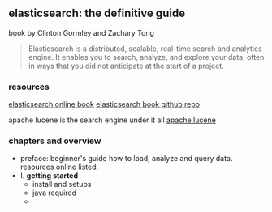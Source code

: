 ## elasticsearch: the definitive guide
book by Clinton Gormley and Zachary Tong

>Elasticsearch is a distributed, scalable, real-time search and analytics engine. It enables you to search, analyze, and explore your data, often in ways that you did not anticipate at the start of a project.

### resources
[elasticsearch online book](https://www.elastic.co/guide/index.html)
[elasticsearch book github repo](https://github.com/elastic/elasticsearch-definitive-guide)

apache lucene is the search engine under it all [apache lucene](https://lucene.apache.org/core/)

### chapters and overview
- preface: beginner's guide how to load, analyze and query data. resources online listed.
- I. **getting started**
	+ install and setups
	+ java required
	+ 